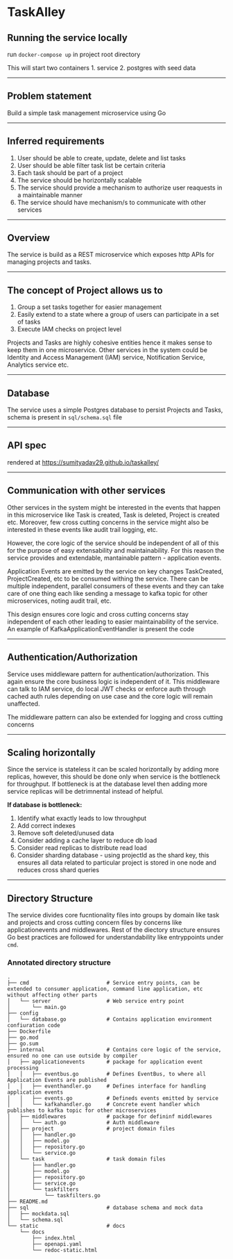 # TaskAlley

## Running the service locally
run `docker-compose up` in project root directory

This will start two containers
    1. service
    2. postgres with seed data

---

## Problem statement

Build a simple task management microservice using Go

---

## Inferred requirements

1. User should be able to create, update, delete and list tasks  
2. User should be able filter task list be certain criteria  
3. Each task should be part of a project  
4. The service should be horizontally scalable  
5. The service should provide a mechanism to authorize user reaquests in a maintainable manner  
6. The service should have mechanism/s to communicate with other services  

---

## Overview

The service is build as a REST microservice which exposes http APIs for managing projects and tasks.

---

## The concept of Project allows us to

1. Group a set tasks together for easier management  
2. Easily extend to a state where a group of users can participate in a set of tasks  
3. Execute IAM checks on project level  

Projects and Tasks are highly cohesive entities hence it makes sense to keep them in one microservice. Other services in the system could be Identity and Access Management (IAM) service, Notification Service, Analytics service etc.

---

## Database

The service uses a simple Postgres database to persist Projects and Tasks, schema is present in `sql/schema.sql` file

---

## API spec

rendered at https://sumityadav29.github.io/taskalley/

---

## Communication with other services

Other services in the system might be interested in the events that happen in this microservice like Task is created, Task is deleted, Project is created etc. Moreover, few cross cutting concerns in the service might also be interested in these events like audit trail logging, etc.

However, the core logic of the service should be independent of all of this for the purpose of easy extensability and maintainability. For this reason the service provides and extendable, mantainable pattern - application events.

Application Events are emitted by the service on key changes TaskCreated, ProjectCreated, etc to be consumed withing the service. There can be multiple independent, parallel consumers of these events and they can take care of one thing each like sending a message to kafka topic for other microservices, noting audit trail, etc. 

This design ensures core logic and cross cutting concerns stay independent of each other leading to easier maintainability of the service. An example of KafkaApplicationEventHandler is present the code

---

## Authentication/Authorization

Service uses middleware pattern for authentication/authorization. This again ensure the core business logic is independent of it. This middleware can talk to IAM service, do local JWT checks or enforce auth through cached auth rules depending on use case and the core logic will remain unaffected.

The middleware pattern can also be extended for logging and cross cutting concerns

---

## Scaling horizontally

Since the service is stateless it can be scaled horizontally by adding more replicas, however, this should be done only when service is the bottleneck for throughput. If bottleneck is at the database level then adding more service replicas will be detrimnental instead of helpful.

**If database is bottleneck:**

1. Identify what exactly leads to low throughput  
2. Add correct indexes  
3. Remove soft deleted/unused data  
4. Consider adding a cache layer to reduce db load  
5. Consider read replicas to distribute read load  
6. Consider sharding database - using projectId as the shard key, this ensures all data related to particular project is stored in one node and reduces cross shard queries  

---

## Directory Structure

The service divides core fucntionality files into groups by domain like task and projects and cross cutting concern files by concerns like applicationevents and middlewares. Rest of the diectory structure ensures Go best practices are followed for understandability like entryppoints under `cmd`.

### Annotated directory structure
```
.
├── cmd                         # Service entry points, can be extended to consumer application, command line application, etc without affecting other parts
│   └── server                  # Web service entry point
│       └── main.go
├── config
│   └── database.go             # Contains application environment confiuration code
├── Dockerfile
├── go.mod
├── go.sum
├── internal                    # Contains core logic of the service, ensured no one can use outside by compiler
│   ├── applicationevents       # package for application event processing
│   │   ├── eventbus.go         # Defines EventBus, to where all Application Events are published
│   │   ├── eventhandler.go     # Defines interface for handling application events
│   │   ├── events.go           # Defineds events emitted by service
│   │   └── kafkahandler.go     # Concrete event handler which publishes to kafka topic for other microservices
│   ├── middlewares             # package for defininf middlewares
│   │   └── auth.go             # Auth middleware
│   ├── project                 # project domain files
│   │   ├── handler.go
│   │   ├── model.go
│   │   ├── repository.go
│   │   └── service.go
│   └── task                    # task domain files
│       ├── handler.go
│       ├── model.go
│       ├── repository.go
│       ├── service.go
│       └── taskfilters
│           └── taskfilters.go
├── README.md
├── sql                         # database schema and mock data
│   ├── mockdata.sql
│   └── schema.sql
└── static                      # docs
    └── docs
        ├── index.html
        ├── openapi.yaml
        └── redoc-static.html
```